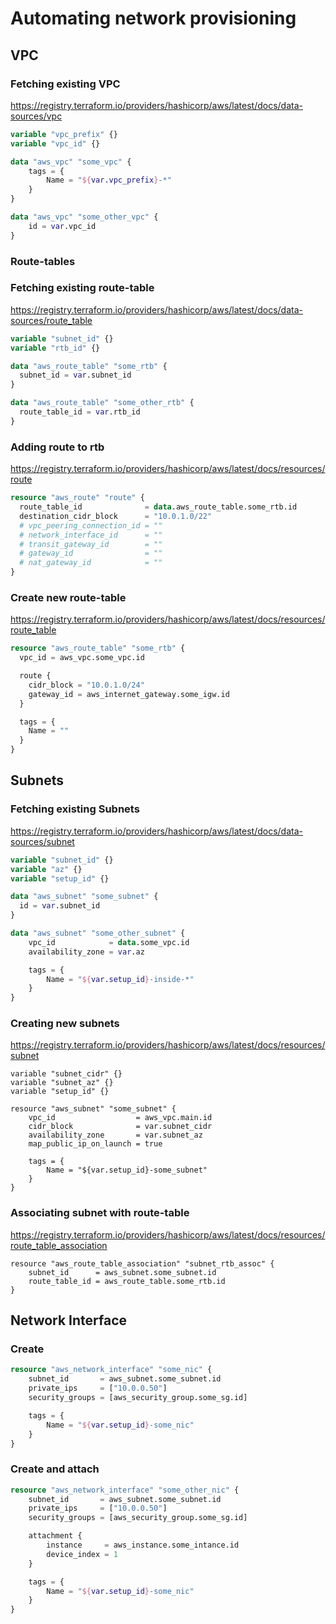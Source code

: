 # Automating network provisioning
## VPC
### Fetching existing VPC
https://registry.terraform.io/providers/hashicorp/aws/latest/docs/data-sources/vpc

```terraform
variable "vpc_prefix" {}
variable "vpc_id" {}

data "aws_vpc" "some_vpc" {
    tags = {
        Name = "${var.vpc_prefix}-*"
    }
}

data "aws_vpc" "some_other_vpc" {
    id = var.vpc_id
}
```

### Route-tables
### Fetching existing route-table
https://registry.terraform.io/providers/hashicorp/aws/latest/docs/data-sources/route_table

```terraform
variable "subnet_id" {}
variable "rtb_id" {}

data "aws_route_table" "some_rtb" {
  subnet_id = var.subnet_id
}

data "aws_route_table" "some_other_rtb" {
  route_table_id = var.rtb_id
}
```

### Adding route to rtb
https://registry.terraform.io/providers/hashicorp/aws/latest/docs/resources/route

```terraform
resource "aws_route" "route" {
  route_table_id              = data.aws_route_table.some_rtb.id
  destination_cidr_block      = "10.0.1.0/22"
  # vpc_peering_connection_id = ""
  # network_interface_id      = ""
  # transit_gateway_id        = ""
  # gateway_id                = ""
  # nat_gateway_id            = ""
}
```

### Create new route-table
https://registry.terraform.io/providers/hashicorp/aws/latest/docs/resources/route_table

```terraform
resource "aws_route_table" "some_rtb" {
  vpc_id = aws_vpc.some_vpc.id

  route {
    cidr_block = "10.0.1.0/24"
    gateway_id = aws_internet_gateway.some_igw.id
  }

  tags = {
    Name = ""
  }
}
```

## Subnets
### Fetching existing Subnets
https://registry.terraform.io/providers/hashicorp/aws/latest/docs/data-sources/subnet

```terraform
variable "subnet_id" {}
variable "az" {}
variable "setup_id" {}

data "aws_subnet" "some_subnet" {
  id = var.subnet_id
}

data "aws_subnet" "some_other_subnet" {
    vpc_id            = data.some_vpc.id
    availability_zone = var.az

    tags = {
        Name = "${var.setup_id}-inside-*"
    }
}
```

### Creating new subnets
https://registry.terraform.io/providers/hashicorp/aws/latest/docs/resources/subnet

```
variable "subnet_cidr" {}
variable "subnet_az" {}
variable "setup_id" {}

resource "aws_subnet" "some_subnet" {
    vpc_id                  = aws_vpc.main.id
    cidr_block              = var.subnet_cidr
    availability_zone       = var.subnet_az
    map_public_ip_on_launch = true

    tags = {
        Name = "${var.setup_id}-some_subnet"
    }
}
```

### Associating subnet with route-table
https://registry.terraform.io/providers/hashicorp/aws/latest/docs/resources/route_table_association

```
resource "aws_route_table_association" "subnet_rtb_assoc" {
    subnet_id      = aws_subnet.some_subnet.id
    route_table_id = aws_route_table.some_rtb.id
}
```

## Network Interface
### Create
```terraform
resource "aws_network_interface" "some_nic" {
    subnet_id       = aws_subnet.some_subnet.id
    private_ips     = ["10.0.0.50"]
    security_groups = [aws_security_group.some_sg.id]

    tags = {
        Name = "${var.setup_id}-some_nic"
    }
}
```

### Create and attach
```terraform
resource "aws_network_interface" "some_other_nic" {
    subnet_id       = aws_subnet.some_subnet.id
    private_ips     = ["10.0.0.50"]
    security_groups = [aws_security_group.some_sg.id]

    attachment {
        instance     = aws_instance.some_intance.id
        device_index = 1
    }

    tags = {
        Name = "${var.setup_id}-some_nic"
    }
}
```